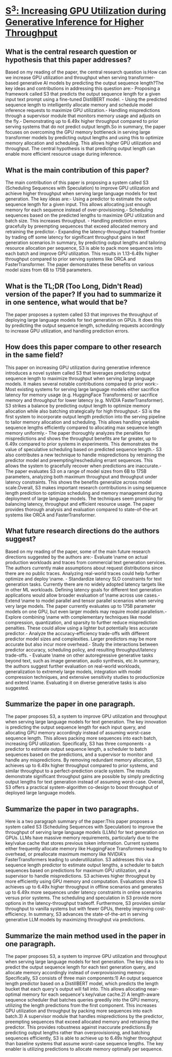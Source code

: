 # [S$^{3}$: Increasing GPU Utilization during Generative Inference for   Higher Throughput](https://arxiv.org/abs/2306.06000)

## What is the central research question or hypothesis that this paper addresses?

Based on my reading of the paper, the central research question is:How can we increase GPU utilization and throughput when serving transformer-based generative AI models by predicting the output sequence length?The key ideas and contributions in addressing this question are:- Proposing a framework called S3 that predicts the output sequence length for a given input text prompt using a fine-tuned DistilBERT model. - Using the predicted sequence length to intelligently allocate memory and schedule model inference requests to maximize GPU utilization.- Handling mispredictions through a supervisor module that monitors memory usage and adjusts on the fly.- Demonstrating up to 6.49x higher throughput compared to prior serving systems that do not predict output length.So in summary, the paper focuses on overcoming the GPU memory bottleneck in serving large transformer models by predicting output lengths and using this to optimize memory allocation and scheduling. This allows higher GPU utilization and throughput. The central hypothesis is that predicting output length can enable more efficient resource usage during inference.


## What is the main contribution of this paper?

The main contribution of this paper is proposing a system called S3 (Scheduling Sequences with Speculation) to improve GPU utilization and achieve higher throughput when serving large language models for text generation. The key ideas are:- Using a predictor to estimate the output sequence length for a given input. This allows allocating just enough memory for each sequence instead of over-provisioning.- Scheduling sequences based on the predicted lengths to maximize GPU utilization and batch size. This increases throughput. - Handling prediction errors gracefully by preempting sequences that exceed allocated memory and retraining the predictor.- Expanding the latency-throughput tradeoff frontier by trading off some latency for significant throughput gains in text generation scenarios.In summary, by predicting output lengths and tailoring resource allocation per sequence, S3 is able to pack more sequences into each batch and improve GPU utilization. This results in 1.13-6.49x higher throughput compared to prior serving systems like ORCA and FasterTransformer. The paper demonstrates these benefits on various model sizes from 6B to 175B parameters.


## What is the TL;DR (Too Long, Didn't Read) version of the paper? If you had to summarize it in one sentence, what would that be?

The paper proposes a system called S3 that improves the throughput of deploying large language models for text generation on GPUs. It does this by predicting the output sequence length, scheduling requests accordingly to increase GPU utilization, and handling prediction errors.


## How does this paper compare to other research in the same field?

This paper on increasing GPU utilization during generative inference introduces a novel system called S3 that leverages predicting output sequence length to maximize throughput when serving large language models. It makes several notable contributions compared to prior work:- Most existing systems for serving large language models either sacrifice latency for memory usage (e.g. HuggingFace Transformers) or sacrifice memory and throughput for lower latency (e.g. NVIDIA FasterTransformer). S3 strikes a balance by predicting output length to optimize memory allocation while also batching strategically for high throughput.- S3 is the first system to incorporate output length prediction into the serving pipeline to tailor memory allocation and scheduling. This allows handling variable sequence lengths efficiently compared to allocating max sequence length memory uniformly.- The paper thoroughly analyzes the penalties for mispredictions and shows the throughput benefits are far greater, up to 6.49x compared to prior systems in experiments. This demonstrates the value of speculative scheduling based on predicted sequence length.- S3 also contributes a new technique to handle mispredictions by retraining the predictor model and preempting/rescheduling errant sequences. This allows the system to gracefully recover when predictions are inaccurate.- The paper evaluates S3 on a range of model sizes from 6B to 175B parameters, analyzing both maximum throughput and throughput under latency constraints. This shows the benefits generalize across model scale.Overall, S3 makes important research contributions in using sequence length prediction to optimize scheduling and memory management during deployment of large language models. The techniques seem promising for balancing latency, throughput and efficient resource usage. The paper provides thorough analysis and evaluation compared to state-of-the-art systems like ORCA and FasterTransformer.


## What future research directions do the authors suggest?

Based on my reading of the paper, some of the main future research directions suggested by the authors are:- Evaluate \name on actual production workloads and traces from commercial text generation services. The authors currently make assumptions about request distributions since there are no public traces. Analyzing real-world traces could help further optimize and deploy \name. - Standardize latency SLO constraints for text generation tasks. Currently there are no widely adopted latency targets like in other ML workloads. Defining latency goals for different text generation applications would allow broader evaluation of \name across use cases.- Extend \name to model parallel and tensor parallel scenarios when serving very large models. The paper currently evaluates up to 175B parameter models on one GPU, but even larger models may require model parallelism.- Explore combining \name with complementary techniques like model compression, quantization, and sparsity to further reduce misprediction penalties. These could allow using a lighter but potentially less accurate predictor.- Analyze the accuracy-efficiency trade-offs with different predictor model sizes and complexities. Larger predictors may be more accurate but also incur more overhead.- Study the interactions between predictor accuracy, scheduling policy, and resulting throughput/latency trade-offs. - Evaluate \name on other autoregressive generative tasks beyond text, such as image generation, audio synthesis, etc.In summary, the authors suggest further evaluation on real-world workloads, generalization to extremely large models, integration with model compression techniques, and extensive sensitivity studies to productionize and extend \name. Evaluating it on diverse generative tasks is also suggested.


## Summarize the paper in one paragraph.

The paper proposes S3, a system to improve GPU utilization and throughput when serving large language models for text generation. The key innovation is predicting the output sequence length for each input query, and allocating GPU memory accordingly instead of assuming worst-case sequence length. This allows packing more sequences into each batch, increasing GPU utilization. Specifically, S3 has three components - a predictor to estimate output sequence length, a scheduler to batch sequences based on the predictions, and a supervisor to monitor and handle any mispredictions. By removing redundant memory allocation, S3 achieves up to 6.49x higher throughput compared to prior systems, and similar throughput to a perfect-prediction oracle system. The results demonstrate significant throughput gains are possible by simply predicting output lengths for text generation instead of assuming worst-case. Overall, S3 offers a practical system-algorithm co-design to boost throughput of deployed large language models.


## Summarize the paper in two paragraphs.

Here is a two paragraph summary of the paper:This paper proposes a system called S3 (Scheduling Sequences with Speculation) to improve the throughput of serving large language models (LLMs) for text generation on GPUs. LLMs have massive memory requirements, particularly due to the key/value cache that stores previous token information. Current systems either frequently allocate memory like HuggingFace Transformers leading to overhead, or preallocate maximum memory like NVIDIA's FasterTransformers leading to underutilization. S3 addresses this via a sequence length predictor to estimate output lengths, a scheduler to batch sequences based on predictions for maximum GPU utilization, and a supervisor to handle mispredictions. S3 achieves higher throughput by more efficiently using GPU memory and computation. Evaluations show S3 achieves up to 6.49x higher throughput in offline scenarios and generates up to 6.49x more sequences under latency constraints in online scenarios versus prior systems. The scheduling and speculation in S3 provide more options in the latency-throughput tradeoff. Furthermore, S3 provides similar throughput to vanilla systems but with fewer GPUs, thereby improving cost-efficiency. In summary, S3 advances the state-of-the-art in serving generative LLM models by maximizing throughput via predictions.


## Summarize the main method used in the paper in one paragraph.

The paper proposes S3, a system to improve GPU utilization and throughput when serving large language models for text generation. The key idea is to predict the output sequence length for each text generation query, and allocate memory accordingly instead of overprovisioning memory. Specifically, S3 consists of three main components:1) An output sequence length predictor based on a DistillBERT model, which predicts the length bucket that each query's output will fall into. This allows allocating near-optimal memory for each sequence's key/value cache.2) A length-aware sequence scheduler that batches queries greedily into the GPU memory, utilizing the length predictions from the first component. This increases GPU utilization and throughput by packing more sequences into each batch.3) A supervisor module that handles mispredictions by the predictor, preempting sequences that exceed allocated memory and retraining the predictor. This provides robustness against inaccurate predictions.By predicting output lengths rather than overprovisioning, and batching sequences efficiently, S3 is able to achieve up to 6.49x higher throughput than baseline systems that assume worst-case sequence lengths. The key enabler is utilizing predictions to allocate memory optimally per sequence.
